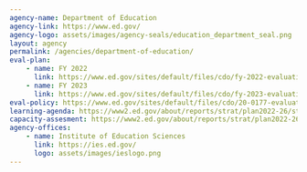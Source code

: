 ```yaml
---
agency-name: Department of Education
agency-link: https://www.ed.gov/
agency-logo: assets/images/agency-seals/education_department_seal.png
layout: agency
permalink: /agencies/department-of-education/
eval-plan:
    - name: FY 2022
      link: https://www.ed.gov/sites/default/files/cdo/fy-2022-evaluation-plan.pdf
    - name: FY 2023
      link: https://www.ed.gov/sites/default/files/cdo/fy-2023-evaluation-plan.pdf
eval-policy: https://www.ed.gov/sites/default/files/cdo/20-0177-evaluation-policy.pdf
learning-agenda: https://www2.ed.gov/about/reports/strat/plan2022-26/strategic-plan.pdf#page=66
capacity-assesment: https://www2.ed.gov/about/reports/strat/plan2022-26/strategic-plan.pdf#page=82
agency-offices:
    - name: Institute of Education Sciences
      link: https://ies.ed.gov/
      logo: assets/images/ieslogo.png
---
```

